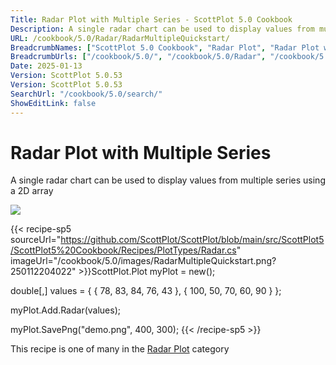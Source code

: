 ```yaml
---
Title: Radar Plot with Multiple Series - ScottPlot 5.0 Cookbook
Description: A single radar chart can be used to display values from multiple series using a 2D array
URL: /cookbook/5.0/Radar/RadarMultipleQuickstart/
BreadcrumbNames: ["ScottPlot 5.0 Cookbook", "Radar Plot", "Radar Plot with Multiple Series"]
BreadcrumbUrls: ["/cookbook/5.0/", "/cookbook/5.0/Radar", "/cookbook/5.0/Radar/RadarMultipleQuickstart"]
Date: 2025-01-13
Version: ScottPlot 5.0.53
Version: ScottPlot 5.0.53
SearchUrl: "/cookbook/5.0/search/"
ShowEditLink: false
---
```



<div class='d-flex align-items-center mt-5'>
<h1 class='me-2 text-dark my-0 border-0'>Radar Plot with Multiple Series</h1>
</div>

A single radar chart can be used to display values from multiple series using a 2D array

[![](/cookbook/5.0/images/RadarMultipleQuickstart.png?250112204022)](/cookbook/5.0/images/RadarMultipleQuickstart.png?250112204022)

{{< recipe-sp5 sourceUrl="https://github.com/ScottPlot/ScottPlot/blob/main/src/ScottPlot5/ScottPlot5%20Cookbook/Recipes/PlotTypes/Radar.cs" imageUrl="/cookbook/5.0/images/RadarMultipleQuickstart.png?250112204022" >}}ScottPlot.Plot myPlot = new();

double[,] values = {
    { 78,  83, 84, 76, 43 },
    { 100, 50, 70, 60, 90 }
};

myPlot.Add.Radar(values);

myPlot.SavePng("demo.png", 400, 300);
{{< /recipe-sp5 >}}

<div class='my-5 text-center'>This recipe is one of many in the <a href='/cookbook/5.0/Radar'>Radar Plot</a> category</div>


